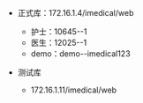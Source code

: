 
* 正式库：172.16.1.4/imedical/web
  * 护士：10645--1
  * 医生：12025--1
  * demo：demo--imedical123
* 测试库

  * 172.16.1.11/imedical/web
